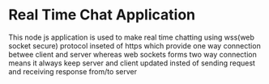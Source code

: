 # Real Time Chat Application
 This node js application is used to make real time chatting using wss(web socket secure) protocol inseted of https which provide one way connection betwee client and server whereas web sockets forms two way connection means it always keep server and client updated insted of sending request and receiving response from/to server 
